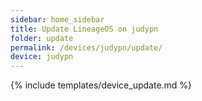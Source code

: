 ```yaml
---
sidebar: home_sidebar
title: Update LineageOS on judypn
folder: update
permalink: /devices/judypn/update/
device: judypn
---
```

{% include templates/device_update.md %}
